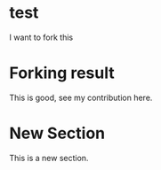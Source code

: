 # test

I want to fork this

# Forking result

This is good, see my contribution here.

# New Section

This is a new section.